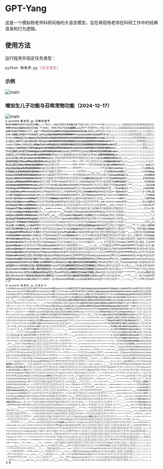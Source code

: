 # GPT-Yang

这是一个模拟杨老师科研风格的大语言模型，旨在再现杨老师在科研工作中的经典语录和行为逻辑。

## 使用方法

运行程序并指定任务类型：

```bash
python 杨老师.py [任务类型]
```


### 示例

![main](main.gif)

### 增加生儿子功能与召唤宠物功能（2024-12-17）
![main](born_son.gif)
![main](goutuizi.png)
![main](niuma.png)
